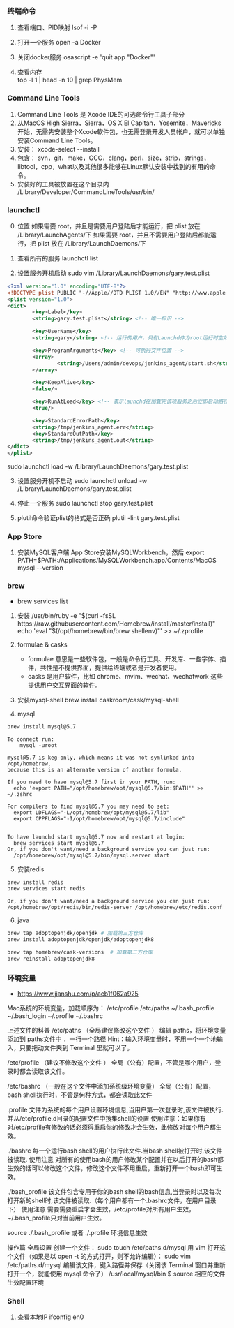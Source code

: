 
### 终端命令
1. 查看端口、PID映射
lsof -i -P
                
2. 打开一个服务
open -a Docker

3. 关闭docker服务
osascript -e 'quit app "Docker"'

4. 查看内存  
top -l 1 | head -n 10 | grep PhysMem

### Command Line Tools
1. Command Line Tools 是 Xcode IDE的可选命令行工具子部分
2. 从MacOS High Sierra，Sierra，OS X El Capitan，Yosemite，Mavericks开始，无需先安装整个Xcode软件包，也无需登录开发人员帐户，就可以单独安装Command Line Tools。
3. 安装： xcode-select --install
4. 包含： svn，git，make，GCC，clang，perl，size，strip，strings，libtool，cpp，what以及其他很多能够在Linux默认安装中找到的有用的命令。
5. 安装好的工具被放置在这个目录内 /Library/Developer/CommandLineTools/usr/bin/

### launchctl
0. 位置
如果需要 root，并且是需要用户登陆后才能运行，把 plist 放在 /Library/LaunchAgents/下
如果需要 root，并且不需要用户登陆后都能运行，把 plist 放在 /Library/LaunchDaemons/下

1. 查看所有的服务
launchctl list

2. 设置服务开机启动
sudo vim /Library/LaunchDaemons/gary.test.plist
```xml
<?xml version="1.0" encoding="UTF-8"?>
<!DOCTYPE plist PUBLIC "-//Apple//DTD PLIST 1.0//EN" "http://www.apple.com/DTDs/PropertyList-1.0.dtd">
<plist version="1.0">
<dict>
        <key>Label</key>
        <string>gary.test.plist</string> <!-- 唯一标识 -->

        <key>UserName</key>
        <string>gary</string> <!-- 运行的用户，只有Launchd作为root运行时生效 -->

        <key>ProgramArguments</key> <!-- 可执行文件位置 -->
        <array>
                <string>/Users/admin/devops/jenkins_agent/start.sh</string>
        </array>

        <key>KeepAlive</key>
        <false/>

        <key>RunAtLoad</key> <!-- 表示launchd在加载完该项服务之后立即启动路径指定的可执行文件 -->
        <true/> 

        <key>StandardErrorPath</key>
        <string>/tmp/jenkins_agent.err</string>
        <key>StandardOutPath</key>
        <string>/tmp/jenkins_agent.out</string>
</dict>
</plist>
```
sudo launchctl load -w /Library/LaunchDaemons/gary.test.plist

3. 设置服务开机不启动
sudo launchctl unload -w /Library/LaunchDaemons/gary.test.plist

4. 停止一个服务
sudo launchctl stop gary.test.plist

5. plutil命令验证plist的格式是否正确
plutil -lint gary.test.plist


### App Store
1. 安装MySQL客户端
App Store安装MySQLWorkbench，然后
export PATH=$PATH:/Applications/MySQLWorkbench.app/Contents/MacOS
mysql --version

### brew
- brew services list

1. 安装
/usr/bin/ruby -e "$(curl -fsSL https://raw.githubusercontent.com/Homebrew/install/master/install)"
echo 'eval "$(/opt/homebrew/bin/brew shellenv)"' >> ~/.zprofile

2. formulae & casks
    - formulae 意思是一些软件包，一般是命令行工具、开发库、一些字体、插件，共性是不提供界面，提供给终端或者是开发者使用。
    - casks 是用户软件，比如 chrome、mvim、wechat、wechatwork 这些提供用户交互界面的软件。

3. 安装mysql-shell
brew install caskroom/cask/mysql-shell

4. mysql
```bash
brew install mysql@5.7
```
```log
To connect run:
    mysql -uroot

mysql@5.7 is keg-only, which means it was not symlinked into /opt/homebrew,
because this is an alternate version of another formula.

If you need to have mysql@5.7 first in your PATH, run:
  echo 'export PATH="/opt/homebrew/opt/mysql@5.7/bin:$PATH"' >> ~/.zshrc

For compilers to find mysql@5.7 you may need to set:
  export LDFLAGS="-L/opt/homebrew/opt/mysql@5.7/lib"
  export CPPFLAGS="-I/opt/homebrew/opt/mysql@5.7/include"


To have launchd start mysql@5.7 now and restart at login:
  brew services start mysql@5.7
Or, if you don't want/need a background service you can just run:
  /opt/homebrew/opt/mysql@5.7/bin/mysql.server start
```

5. 安装redis
```bash
brew install redis
brew services start redis
```
```log
Or, if you don't want/need a background service you can just run:
/opt/homebrew/opt/redis/bin/redis-server /opt/homebrew/etc/redis.conf
```

6. java
```bash
brew tap adoptopenjdk/openjdk # 加载第三方仓库
brew install adoptopenjdk/openjdk/adoptopenjdk8

brew tap homebrew/cask-versions  # 加载第三方仓库
brew reinstall adoptopenjdk8
```

### 环境变量
- https://www.jianshu.com/p/acb1f062a925

Mac系统的环境变量，加载顺序为：
/etc/profile /etc/paths ~/.bash_profile ~/.bash_login ~/.profile ~/.bashrc


上述文件的科普
/etc/paths （全局建议修改这个文件 ）
编辑 paths，将环境变量添加到 paths文件中 ，一行一个路径
Hint：输入环境变量时，不用一个一个地输入，只要拖动文件夹到 Terminal 里就可以了。

/etc/profile （建议不修改这个文件 ）
全局（公有）配置，不管是哪个用户，登录时都会读取该文件。

/etc/bashrc （一般在这个文件中添加系统级环境变量）
全局（公有）配置，bash shell执行时，不管是何种方式，都会读取此文件

.profile 文件为系统的每个用户设置环境信息,当用户第一次登录时,该文件被执行.并从/etc/profile.d目录的配置文件中搜集shell的设置
使用注意：如果你有对/etc/profile有修改的话必须得重启你的修改才会生效，此修改对每个用户都生效。

./bashrc 每一个运行bash shell的用户执行此文件.当bash shell被打开时,该文件被读取.
使用注意 对所有的使用bash的用户修改某个配置并在以后打开的bash都生效的话可以修改这个文件，修改这个文件不用重启，重新打开一个bash即可生效。

./bash_profile 该文件包含专用于你的bash shell的bash信息,当登录时以及每次打开新的shell时,该文件被读取.（每个用户都有一个.bashrc文件，在用户目录下）
使用注意 需要需要重启才会生效，/etc/profile对所有用户生效，~/.bash_profile只对当前用户生效。

source ./.bash_profile 或者 ./.profile 环境信息生效

操作篇
全局设置
创建一个文件：
sudo touch /etc/paths.d/mysql
用 vim 打开这个文件（如果是以 open -t 的方式打开，则不允许编辑）：
sudo vim /etc/paths.d/mysql
编辑该文件，键入路径并保存（关闭该 Terminal 窗口并重新打开一个，就能使用 mysql 命令了）
/usr/local/mysql/bin
$ source 相应的文件 生效配置环境

### Shell
1. 查看本地IP
ifconfig en0